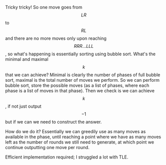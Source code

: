 Tricky tricky!  So one move goes from $$LR$$ to $$RL$$ and there are no more moves only upon reaching $$RRR \ldots LLL$$, so what's happening is essentially sorting using bubble sort.  What's the minimal and maximal $$k$$ that we can achieve?  Minimal is clearly the number of phases of full bubble sort, maximal is the total number of moves we perform.  So we can perform bubble sort, store the possible moves (as a list of phases, where each phase is a list of moves in that phase).  Then we check is we can achieve $$k$$, if not just output $$-1$$ but if we can we need to construct the answer.

How do we do it?  Essentially we can greedily use as many moves as available in the phase, until reaching a point where we have as many moves left as the number of rounds we still need to generate, at which point we continue outputting one move per round.

Efficient implementation required; I struggled a lot with TLE.
